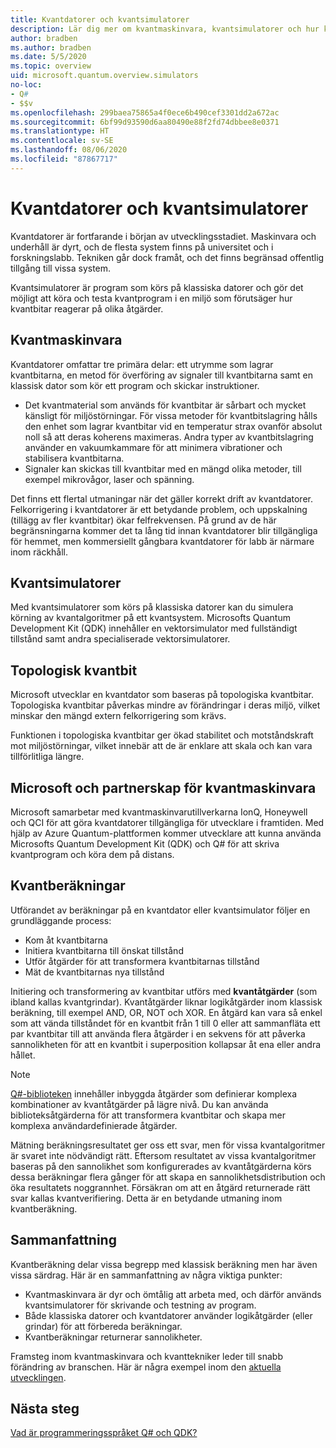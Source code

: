 ```yaml
---
title: Kvantdatorer och kvantsimulatorer
description: Lär dig mer om kvantmaskinvara, kvantsimulatorer och hur kvantåtgärder fungerar.
author: bradben
ms.author: bradben
ms.date: 5/5/2020
ms.topic: overview
uid: microsoft.quantum.overview.simulators
no-loc:
- Q#
- $$v
ms.openlocfilehash: 299baea75865a4f0ece6b490cef3301dd2a672ac
ms.sourcegitcommit: 6bf99d93590d6aa80490e88f2fd74dbbee8e0371
ms.translationtype: HT
ms.contentlocale: sv-SE
ms.lasthandoff: 08/06/2020
ms.locfileid: "87867717"
---
```

# <a name="quantum-computers-and-quantum-simulators"></a>Kvantdatorer och kvantsimulatorer

Kvantdatorer är fortfarande i början av utvecklingsstadiet. Maskinvara och underhåll är dyrt, och de flesta system finns på universitet och i forskningslabb. Tekniken går dock framåt, och det finns begränsad offentlig tillgång till vissa system.

Kvantsimulatorer är program som körs på klassiska datorer och gör det möjligt att köra och testa kvantprogram i en miljö som förutsäger hur kvantbitar reagerar på olika åtgärder.

## <a name="quantum-hardware"></a>Kvantmaskinvara

Kvantdatorer omfattar tre primära delar: ett utrymme som lagrar kvantbitarna, en metod för överföring av signaler till kvantbitarna samt en klassisk dator som kör ett program och skickar instruktioner.

- Det kvantmaterial som används för kvantbitar är sårbart och mycket känsligt för miljöstörningar. För vissa metoder för kvantbitslagring hålls den enhet som lagrar kvantbitar vid en temperatur strax ovanför absolut noll så att deras koherens maximeras. Andra typer av kvantbitslagring använder en vakuumkammare för att minimera vibrationer och stabilisera kvantbitarna.  
- Signaler kan skickas till kvantbitar med en mängd olika metoder, till exempel mikrovågor, laser och spänning.

Det finns ett flertal utmaningar när det gäller korrekt drift av kvantdatorer. Felkorrigering i kvantdatorer är ett betydande problem, och uppskalning (tillägg av fler kvantbitar) ökar felfrekvensen. På grund av de här begränsningarna kommer det ta lång tid innan kvantdatorer blir tillgängliga för hemmet, men kommersiellt gångbara kvantdatorer för labb är närmare inom räckhåll.

## <a name="quantum-simulators"></a>Kvantsimulatorer

Med kvantsimulatorer som körs på klassiska datorer kan du simulera körning av kvantalgoritmer på ett kvantsystem.  Microsofts Quantum Development Kit (QDK) innehåller en vektorsimulator med fullständigt tillstånd samt andra specialiserade vektorsimulatorer.

## <a name="topological-qubit"></a>Topologisk kvantbit

Microsoft utvecklar en kvantdator som baseras på topologiska kvantbitar. Topologiska kvantbitar påverkas mindre av förändringar i deras miljö, vilket minskar den mängd extern felkorrigering som krävs.

Funktionen i topologiska kvantbitar ger ökad stabilitet och motståndskraft mot miljöstörningar, vilket innebär att de är enklare att skala och kan vara tillförlitliga längre.

## <a name="microsoft-and-quantum-hardware-partnerships"></a>Microsoft och partnerskap för kvantmaskinvara

Microsoft samarbetar med kvantmaskinvarutillverkarna IonQ, Honeywell och QCI för att göra kvantdatorer tillgängliga för utvecklare i framtiden. Med hjälp av Azure Quantum-plattformen kommer utvecklare att kunna använda Microsofts Quantum Development Kit (QDK) och Q# för att skriva kvantprogram och köra dem på distans.

## <a name="quantum-computations"></a>Kvantberäkningar

Utförandet av beräkningar på en kvantdator eller kvantsimulator följer en grundläggande process:

- Kom åt kvantbitarna
- Initiera kvantbitarna till önskat tillstånd
- Utför åtgärder för att transformera kvantbitarnas tillstånd
- Mät de kvantbitarnas nya tillstånd

Initiering och transformering av kvantbitar utförs med **kvantåtgärder** (som ibland kallas kvantgrindar). Kvantåtgärder liknar logikåtgärder inom klassisk beräkning, till exempel AND, OR, NOT och XOR. En åtgärd kan vara så enkel som att vända tillståndet för en kvantbit från 1 till 0 eller att sammanfläta ett par kvantbitar till att använda flera åtgärder i en sekvens för att påverka sannolikheten för att en kvantbit i superposition kollapsar åt ena eller andra hållet.

> [!NOTE] 
> [Q#-biblioteken](xref:microsoft.quantum.libraries) innehåller inbyggda åtgärder som definierar komplexa kombinationer av kvantåtgärder på lägre nivå. Du kan använda biblioteksåtgärderna för att transformera kvantbitar och skapa mer komplexa användardefinierade åtgärder.  

Mätning beräkningsresultatet ger oss ett svar, men för vissa kvantalgoritmer är svaret inte nödvändigt rätt. Eftersom resultatet av vissa kvantalgoritmer baseras på den sannolikhet som konfigurerades av kvantåtgärderna körs dessa beräkningar flera gånger för att skapa en sannolikhetsdistribution och öka resultatets noggrannhet.  Försäkran om att en åtgärd returnerade rätt svar kallas kvantverifiering. Detta är en betydande utmaning inom kvantberäkning.

## <a name="summary"></a>Sammanfattning

Kvantberäkning delar vissa begrepp med klassisk beräkning men har även vissa särdrag. Här är en sammanfattning av några viktiga punkter:

- Kvantmaskinvara är dyr och ömtålig att arbeta med, och därför används kvantsimulatorer för skrivande och testning av program.
- Både klassiska datorer och kvantdatorer använder logikåtgärder (eller grindar) för att förbereda beräkningar.
- Kvantberäkningar returnerar sannolikheter.

Framsteg inom kvantmaskinvara och kvanttekniker leder till snabb förändring av branschen. Här är några exempel inom den [aktuella utvecklingen](https://phys.org/search/?search=quantum+computer&s=0).

## <a name="next-steps"></a>Nästa steg

[Vad är programmeringsspråket Q# och QDK?](xref:microsoft.quantum.overview.q-sharp)
